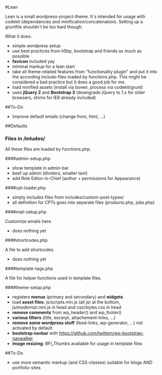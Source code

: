 #Lean

Lean is a small wordpress-project-theme.
It´s intended for usage with codekit (dependancies and minification/concatenation). Setting up a gruntfile shouldn´t be too hard though.

What it does:

- simple wordpress setup
- use best practices from h5bp, bootstrap and friends as much as possible
- **favicon** included yay
- minimal markup for a lean start
- take all theme-related features from "functionality plugin" and put it into the according include-files loaded by functions.php. This might be considered a bad practice but it does a good job for me.
- load minified assets (install via bower, process via codekit/grunt)
- uses **jQuery 2** and **Bootstrap 3** (downgrade jQuery to 1.x for older browsers, shims for IE8 already included)

##To-Do

- Improve default emails (change from, html, ...)


##Defaults

### Files in /inludes/

All these files are loaded by functions.php.

####admin-setup.php

- show template in admin-bar
- beef up admin (dividers, smaller text)
- add Role Editor-in-Chief (author + permissions for Appearance)

####cpt-loader.php

- simply includes files from includes/custom-post-types/
- all definition for CPTs goes into separate files (products.php, jobs.php)

####mail-setup.php

Customize emails here.

- does nothing yet

####shortcodes.php

A file to add shortcodes.

- does nothing yet

####template-tags.php

A file for helper functions used in template files.

####theme-setup.php

- registers **menus** (primary and secondary) and **widgets**
- load **asset files**: js/scripts.min.js (all js) at the bottom, js/modernizr.min.js in head and css/styles.css in head
- **remove comments** from wp_header() and wp_footer()
- **various filters** (title, excerpt, attachement-links, ...)
- **remove some wordpress stuff** (feed-links, wp-generator, ...) not activated by default
- **bootstrap navbar** with https://github.com/twittem/wp-bootstrap-navwalker
- **image resizing**: BFI_Thumbs available for usage in template files

##To-Do

- use more semantic markup (and CSS-classes) suitable for blogs AND portfolio-sites